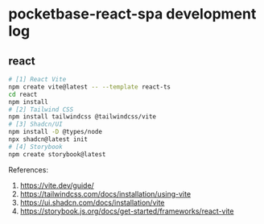 # pocketbase-react-spa development log

## react

```bash
# [1] React Vite
npm create vite@latest -- --template react-ts
cd react
npm install
# [2] Tailwind CSS
npm install tailwindcss @tailwindcss/vite
# [3] Shadcn/UI
npm install -D @types/node
npx shadcn@latest init
# [4] Storybook
npm create storybook@latest
```

References:

1. https://vite.dev/guide/
2. https://tailwindcss.com/docs/installation/using-vite
3. https://ui.shadcn.com/docs/installation/vite
4. https://storybook.js.org/docs/get-started/frameworks/react-vite
